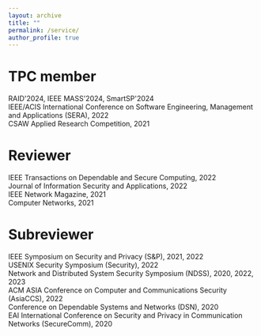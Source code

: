 ```yaml
---
layout: archive
title: ""
permalink: /service/
author_profile: true
---
```


TPC member
======
RAID'2024, IEEE MASS'2024, SmartSP'2024 <br/>
IEEE/ACIS International Conference on Software Engineering, Management and Applications (SERA), 2022 <br/>
CSAW Applied Research Competition, 2021

Reviewer
======
IEEE Transactions on Dependable and Secure Computing, 2022 <br/>
Journal of Information Security and Applications, 2022 <br/>
IEEE Network Magazine, 2021 <br/>
Computer Networks, 2021

Subreviewer
======
IEEE Symposium on Security and Privacy (S&P), 2021, 2022 <br/>
USENIX Security Symposium (Security), 2022 <br/>
Network and Distributed System Security Symposium (NDSS), 2020, 2022, 2023 <br/>
ACM ASIA Conference on Computer and Communications Security (AsiaCCS), 2022 <br/>
Conference on Dependable Systems and Networks (DSN), 2020 <br/>
EAI International Conference on Security and Privacy in Communication Networks (SecureComm), 2020 <br/>

